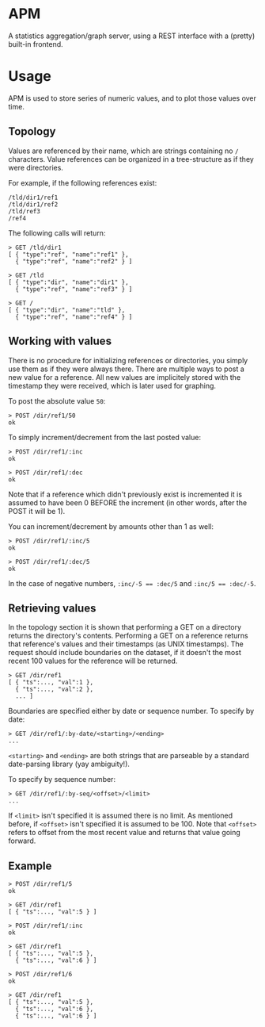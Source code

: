 # APM

A statistics aggregation/graph server, using a REST interface with a (pretty) built-in frontend.

# Usage

APM is used to store series of numeric values, and to plot those values over time.

## Topology

Values are referenced by their name, which are strings containing no `/` characters. Value references can be organized 
in a tree-structure as if they were directories.

For example, if the following references exist:
```
/tld/dir1/ref1
/tld/dir1/ref2
/tld/ref3
/ref4
```
    
The following calls will return:
```
> GET /tld/dir1
[ { "type":"ref", "name":"ref1" },
  { "type":"ref", "name":"ref2" } ]
```

```
> GET /tld
[ { "type":"dir", "name":"dir1" },
  { "type":"ref", "name":"ref3" } ]
```

```
> GET /
[ { "type":"dir", "name":"tld" },
  { "type":"ref", "name":"ref4" } ]
```

## Working with values

There is no procedure for initializing references or directories, you simply use them as if they were always there.
There are multiple ways to post a new value for a reference. All new values are implicitely stored with the timestamp
they were received, which is later used for graphing.

To post the absolute value `50`:
```
> POST /dir/ref1/50
ok
```

To simply increment/decrement from the last posted value:
```
> POST /dir/ref1/:inc
ok
```

```
> POST /dir/ref1/:dec
ok
```

Note that if a reference which didn't previously exist is incremented it is assumed to have been 0 BEFORE the increment
(in other words, after the POST it will be 1).

You can increment/decrement by amounts other than 1 as well:
```
> POST /dir/ref1/:inc/5
ok
```

```
> POST /dir/ref1/:dec/5
ok
```

In the case of negative numbers, `:inc/-5 == :dec/5` and `:inc/5 == :dec/-5`.

## Retrieving values

In the topology section it is shown that performing a GET on a directory returns the directory's contents. Performing a
GET on a reference returns that reference's values and their timestamps (as UNIX timestamps). The request should include
boundaries on the dataset, if it doesn't the most recent 100 values for the reference will be returned.

```
> GET /dir/ref1
[ { "ts":..., "val":1 },
  { "ts":..., "val":2 },
  ... ]
```

Boundaries are specified either by date or sequence number. To specify by date:
```
> GET /dir/ref1/:by-date/<starting>/<ending>
...
```

`<starting>` and `<ending>` are both strings that are parseable by a standard date-parsing library (yay ambiguity!).

To specify by sequence number:
```
> GET /dir/ref1/:by-seq/<offset>/<limit>
...
```

If `<limit>` isn't specified it is assumed there is no limit. As mentioned before, if `<offset>` isn't specified it is
assumed to be 100. Note that `<offset>` refers to offset from the most recent value and returns that value going forward.

## Example
```
> POST /dir/ref1/5
ok

> GET /dir/ref1
[ { "ts":..., "val":5 } ]

> POST /dir/ref1/:inc
ok

> GET /dir/ref1
[ { "ts":..., "val":5 },
  { "ts":..., "val":6 } ]
  
> POST /dir/ref1/6
ok

> GET /dir/ref1
[ { "ts":..., "val":5 },
  { "ts":..., "val":6 },
  { "ts":..., "val":6 } ]
```
